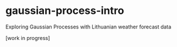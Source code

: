 # gaussian-process-intro
Exploring Gaussian Processes with Lithuanian weather forecast data

[work in progress]
